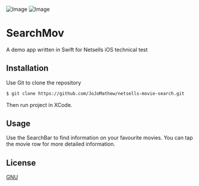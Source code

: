 
![Image](https://ibb.co/SPX9TNk)  ![Image](https://ibb.co/vmhXQPP)

# SearchMov

A demo app written in Swift for Netsells iOS technical test

## Installation

Use Git to clone the repository

```bash
$ git clone https://github.com/JoJoMathew/netsells-movie-search.git
```

Then run project in XCode.

## Usage

Use the SearchBar to find information on your favourite movies. You can tap the movie row for more detailed information.

## License
[GNU](https://www.gnu.org/licenses/gpl-3.0.en.html)
